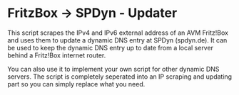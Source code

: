 # FritzBox -> SPDyn - Updater

This script scrapes the IPv4 and IPv6 external address of an AVM Fritz!Box and uses them to update a dynamic DNS entry at SPDyn (spdyn.de). 
It can be used to keep the dynamic DNS entry up to date from a local server behind a Fritz!Box internet router.

You can also use it to implement your own script for other dynamic DNS servers. 
The script is completely seperated into an IP scraping and updating part so you can simply replace what you need.
